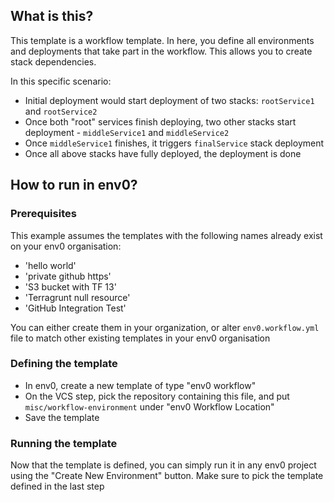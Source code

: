 ## What is this?

This template is a workflow template. In here, you define all environments and deployments that take part in the workflow.
This allows you to create stack dependencies.

In this specific scenario: 
- Initial deployment would start deployment of two stacks: `rootService1` and `rootService2`
- Once both "root" services finish deploying, two other stacks start deployment - `middleService1` and `middleService2`
- Once `middleService1` finishes, it triggers `finalService` stack deployment
- Once all above stacks have fully deployed, the deployment is done

## How to run in env0?

### Prerequisites

This example assumes the templates with the following names already exist on your env0 organisation:
- 'hello world'
- 'private github https'
- 'S3 bucket with TF 13'
- 'Terragrunt null resource'
- 'GitHub Integration Test'

You can either create them in your organization, or alter `env0.workflow.yml` file to match other existing templates in your env0 organisation

### Defining the template

- In env0, create a new template of type "env0 workflow"
- On the VCS step, pick the repository containing this file, and put `misc/workflow-environment` under "env0 Workflow Location"
- Save the template

### Running the template

Now that the template is defined, you can simply run it in any env0 project using the "Create New Environment" button. 
Make sure to pick the template defined in the last step
